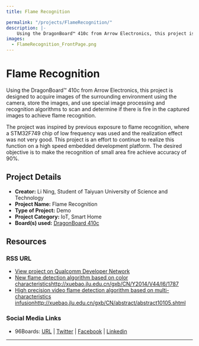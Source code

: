 ```yaml
---
title: Flame Recognition

permalink: "/projects/FlameRecognition/"
description: |-
    Using the DragonBoard™ 410c from Arrow Electronics, this project is designed to acquire images of the surrounding environment using the camera, store the images, and use special image processing and recognition algorithms to scan and determine if there is fire in the captured images to achieve flame recognition.
images:
  - FlameRecognition_FrontPage.png
---
```

# Flame Recognition

Using the DragonBoard™ 410c from Arrow Electronics, this project is designed to acquire images of the surrounding environment using the camera, store the
images, and use special image processing and recognition algorithms to scan and determine if there is fire in the captured images to achieve flame recognition.

The project was inspired by previous exposure to flame recognition, where a STM32F749 chip of low frequency was used and the realization effect was not very
good. This project is an effort to continue to realize this function on a high speed embedded development platform. The desired objective is to make the
recognition of small area fire achieve accuracy of 90%.

## Project Details

- **Creator:** Li Ning, Student of Taiyuan University of Science and Technology
- **Project Name:** Flame Recognition
- **Type of Project:** Demo
- **Project Category:** IoT, Smart Home
- **Board(s) used:** [DragonBoard 410c](https://www.96boards.org/product/dragonboard410c/)

## Resources

### RSS URL

- [View project on Qualcomm Developer Network]()
- [New flame detection algorithm based on color characteristics]()http://xuebao.jlu.edu.cn/gxb/CN/Y2014/V44/I6/1787
- [High precision video flame detection algorithm based on multi-characteristics infusion]()http://xuebao.jlu.edu.cn/gxb/CN/abstract/abstract10105.shtml

### Social Media Links

- 96Boards: [URL](https://www.96boards.org/) &#124; [Twitter](https://twitter.com/96boards) &#124; [Facebook](https://www.facebook.com/96Boards) &#124; [Linkedin](https://www.linkedin.com/company/{{site.linkedin_username}}/)


***
